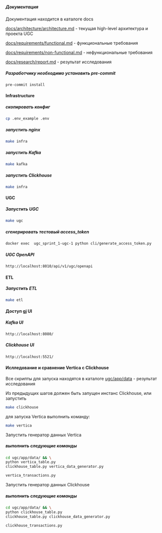 ##### Документация
Документация находится в каталоге docs

[docs/architecture/architecture.md](docs/architecture/architecture.md) - текущая high-level архитектура и проекта UGC

[docs/requirements/functional.md](docs/requirements/functional.md) - функциональные требования

[docs/requirements/non-functional.md](docs/requirements/non-functional.md) - нефункциональные требования

[docs/research/report.md](docs/research/report.md) - результат исследования




##### Разработчику необходимо установить pre-commit
```bash
pre-commit install
```



#### Infrastructure

##### скопировать конфиг
```bash
cp .env_example .env
```

##### запустить nginx
```bash
make infra
```

##### запустить Kafka
```bash
make kafka
```

##### запустить Clickhouse

```bash
make infra
```

#### UGC

##### Запустить UGC
```bash
make ugc
```

##### сгенерировать тестовый access_token
```bash
docker exec  ugc_sprint_1-ugc-1 python cli/generate_access_token.py
```

##### UGC OpenAPI
```bash
http://localhost:8010/api/v1/ugc/openapi
```


#### ETL

##### Запустить ETL
```bash
make etl
```

#### Доступ gj UI


##### Kafka UI
```bash
http://localhost:8080/
```

##### Clickhouse UI
```bash
http://localhost:5521/
```



#### Ислледование и сравнение Vertica с Clickhouse

Все скрипты для запуска находятся в каталоге
[ugc/app/data](ugc/app/data) - результат исследования



Из предыдущих шагов должен быть запущен инстанс Clickhouse, или запустить
```bash
make clickhouse
```


для запуска Vertica выполнить команду:
```bash
make vertica
```


Запустить генератор данных Vertica
##### выполнить следующие команды
```bash
cd ugc/app/data/ && \
python vertica_table.py
clickhouse_table.py vertica_data_generator.py
```


```bash
vertica_transactions.py
````


Запустить генератор данных Clickhouse
##### выполнить следующие команды
```bash
cd ugc/app/data/ && \
python clickhouse_table.py
clickhouse_table.py clickhouse_data_generator.py
```

```bash
clickhouse_transactions.py
````
